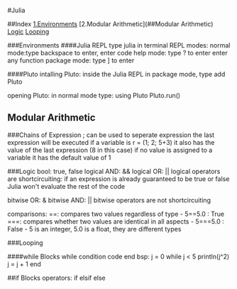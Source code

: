 #Julia


##Index
[1.Environments](###Environments)
[2.Modular Arithmetic](##Modular Arithmetic)
[Logic](###Logic)
[Looping](###Looping)





###Environments
####Julia REPL
type julia in terminal
REPL modes: 
normal mode:type backspace to enter,  enter code
help mode: type ? to enter
		enter any function 
package mode: type ] to enter

####Pluto
intalling Pluto:
inside the Julia REPL in package mode, type add Pluto

opening Pluto:
in normal mode type:
using Pluto
Pluto.run()


## Modular Arithmetic

###Chains of Expression
; can be used to seperate expression
the last expression will be executed
if a variable is r = (1; 2; 5+3) it also has the value of the last expression (8 in this case)
if no value is assigned to a variable it has the default value of 1

###Logic
bool: true, false
logical AND: &&
logical OR: ||
logical operators are shortcircuiting: if an expression is already guaranteed to be true or false Julia won't evaluate the rest of the code

bitwise OR: &
bitwise AND: ||
bitwise operators are not shortcircuiting

comparisons:
==: compares two values regardless of type
	- 5==5.0 : True
===: compares whether two values are identical in all aspects
	- 5===5.0 : False
	- 5 is an integer, 5.0 is a float, they are different types


###Looping

####while Blocks
while condition
	code
end
bsp: 
j = 0
while j < 5
    println(j^2)
    j = j + 1
end

##if Blocks
operators:
if
elsif
else


